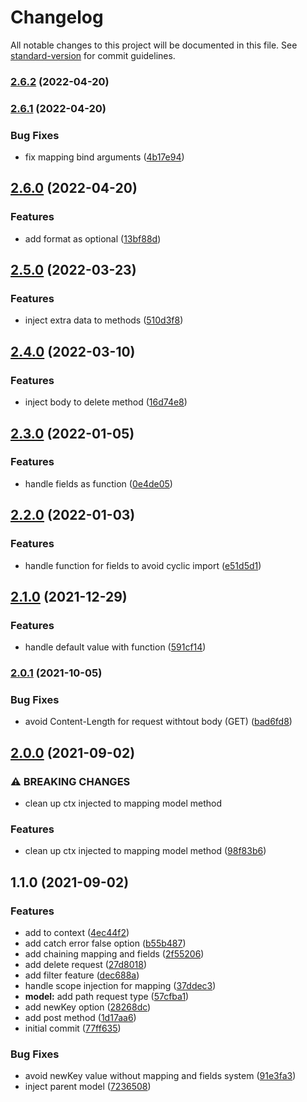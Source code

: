 # Changelog

All notable changes to this project will be documented in this file. See [standard-version](https://github.com/conventional-changelog/standard-version) for commit guidelines.

### [2.6.2](https://github.com/gaetansenn/dw-api/compare/v2.6.1...v2.6.2) (2022-04-20)

### [2.6.1](https://github.com/gaetansenn/dw-api/compare/v2.6.0...v2.6.1) (2022-04-20)


### Bug Fixes

* fix mapping bind arguments ([4b17e94](https://github.com/gaetansenn/dw-api/commit/4b17e940065611a0655089fd39e0a169eb51a0e6))

## [2.6.0](https://github.com/gaetansenn/dw-api/compare/v2.5.0...v2.6.0) (2022-04-20)


### Features

* add format as optional ([13bf88d](https://github.com/gaetansenn/dw-api/commit/13bf88d0eed9a7fa72a88efcdc8a59b4b1eae2ad))

## [2.5.0](https://github.com/gaetansenn/dw-api/compare/v2.4.0...v2.5.0) (2022-03-23)


### Features

* inject extra data to methods ([510d3f8](https://github.com/gaetansenn/dw-api/commit/510d3f8a71263f2a505414535dae7359c41edfeb))

## [2.4.0](https://github.com/gaetansenn/dw-api/compare/v2.3.0...v2.4.0) (2022-03-10)


### Features

* inject body to delete method ([16d74e8](https://github.com/gaetansenn/dw-api/commit/16d74e833ca64ddd9c996bcd01be1b3babcdc676))

## [2.3.0](https://github.com/gaetansenn/dw-api/compare/v2.2.0...v2.3.0) (2022-01-05)


### Features

* handle fields as function ([0e4de05](https://github.com/gaetansenn/dw-api/commit/0e4de05cc59d472225dbc6a58afdc091ce448d0e))

## [2.2.0](https://github.com/gaetansenn/dw-api/compare/v2.1.0...v2.2.0) (2022-01-03)


### Features

* handle function for fields to avoid cyclic import ([e51d5d1](https://github.com/gaetansenn/dw-api/commit/e51d5d17ef890fc1926a2eef5879205e6ae22b9b))

## [2.1.0](https://github.com/gaetansenn/dw-api/compare/v2.0.1...v2.1.0) (2021-12-29)


### Features

* handle default value with function ([591cf14](https://github.com/gaetansenn/dw-api/commit/591cf146d4edd2ba1a71d2f4ea12257c47374474))

### [2.0.1](https://github.com/gaetansenn/dw-api/compare/v2.0.0...v2.0.1) (2021-10-05)


### Bug Fixes

* avoid Content-Length for request withtout body (GET) ([bad6fd8](https://github.com/gaetansenn/dw-api/commit/bad6fd850279a8e278eaadd0b85b461401dc8762))

## [2.0.0](https://github.com/gaetansenn/dw-api/compare/v1.1.0...v2.0.0) (2021-09-02)


### ⚠ BREAKING CHANGES

* clean up ctx injected to mapping model method

### Features

* clean up ctx injected to mapping model method ([98f83b6](https://github.com/gaetansenn/dw-api/commit/98f83b6139eb670db47104630c7842c7c9552e2c))

## 1.1.0 (2021-09-02)


### Features

* add  to context ([4ec44f2](https://github.com/gaetansenn/dw-api/commit/4ec44f2e6f1d901619b9b064ca591d5a25b2c6d5))
* add catch error false option ([b55b487](https://github.com/gaetansenn/dw-api/commit/b55b487d9f324bb3f32d5ccc25483181fb477215))
* add chaining mapping and fields ([2f55206](https://github.com/gaetansenn/dw-api/commit/2f55206cfbec6acea2df1c0aaaf174a82b39fe08))
* add delete request ([27d8018](https://github.com/gaetansenn/dw-api/commit/27d8018a7627e48a0fa6692c4b4d023890bb4016))
* add filter feature ([dec688a](https://github.com/gaetansenn/dw-api/commit/dec688a816c70ab28adb280ea55b988a79e911a7))
* handle scope injection for mapping ([37ddec3](https://github.com/gaetansenn/dw-api/commit/37ddec34d9af770fcc36267ca4f92fa23b3a93cd))
* **model:** add path request type ([57cfba1](https://github.com/gaetansenn/dw-api/commit/57cfba128c48415c6fcf6c112c66484a1ca549d3))
* add newKey option ([28268dc](https://github.com/gaetansenn/dw-api/commit/28268dc1b2eeea827c760c74bb5345038a5406a1))
* add post method ([1d17aa6](https://github.com/gaetansenn/dw-api/commit/1d17aa6d946ad6d83d709afc396dc99a734a0905))
* initial commit ([77ff635](https://github.com/gaetansenn/dw-api/commit/77ff6352f13589c6850620f025b9e366fadd8b92))


### Bug Fixes

* avoid newKey value without mapping and fields system ([91e3fa3](https://github.com/gaetansenn/dw-api/commit/91e3fa33cab1cb77fa2fd2858b03e2bc7f48b243))
* inject parent model ([7236508](https://github.com/gaetansenn/dw-api/commit/7236508f3387dcc32abbdc2634396473962a1a25))
